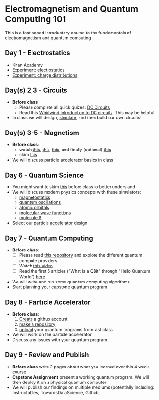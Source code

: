 # Electromagnetism and Quantum Computing 101

This is a fast paced introductory course to the fundementals of electromagnetism and quantum computing

## Day 1 - Electrostatics

- [Khan Academy](https://www.khanacademy.org/science/ap-physics-1/ap-electric-charge-electric-force-and-voltage)
- [Experiment: electrostatics](https://phet.colorado.edu/sims/html/balloons-and-static-electricity/latest/balloons-and-static-electricity_en.html)
- [Experiment: charge distributions](https://phet.colorado.edu/sims/html/charges-and-fields/latest/charges-and-fields_en.html)

## Day(s) 2,3 - Circuits

- **Before class**
  - Please complete all quick quizes: [DC Circuits](https://www.khanacademy.org/science/ap-physics-1/ap-circuits-topic)
  - Read this [Whirlwind introduction to DC circuits](https://www.electronicshub.org/dc-circuits-basics/). This may be helpful
- In class we will design, [simulate](https://www.circuitlab.com/), and then build our own circuits!

## Day(s) 3-5 - Magnetism

- **Before class**:
  - watch [this](https://youtu.be/s94suB5uLWw), [this](https://youtu.be/pQp6bmJPU_0), [this](https://youtu.be/5fqwJyt4Lus), and finally (optional) [this](https://youtu.be/K40lNL3KsJ4)
  - skim [this](https://www.khanacademy.org/science/ap-physics-2/ap-magnetic-forces-and-magnetic-fields)
- We will discuss particle accelerator basics in class

## Day 6 - Quantum Science

- You might want to skim [this](https://openstax.org/books/university-physics-volume-3/pages/7-introduction) before class to better understand
- We will discuss modern physics concepts with these simulators:
  - [magnetostatics](https://www.falstad.com/vector3dm/)
  - [quantum oscillations](https://www.falstad.com/qm3dosc/)
  - [atomic orbitals](https://www.falstad.com/qmatom/)
  - [molecular wave functions](https://www.falstad.com/qmmo/)
  - [molecule 5](https://www.myphysicslab.com/)
- Select our [particle accelerator](https://github.com/JacobFV/particle-accelerator) design

## Day 7 - Quantum Computing

- **Before class**:
  - [ ] Please read [this repository](https://github.com/JacobFV/Quantum-Computing) and explore the different quantum compute providers
  - [ ] Watch [this video](https://www.youtube.com/watch?v=lvTqbM5Dq4Q)
  - [ ] Read the first 5 articles ("What is a QBit" through "Hello Quantum World") [here](https://www.quantum-inspire.com/kbase/introduction-to-quantum-computing/)
- We will write and run some quantum computing algorithms
- Start planning your capstone quantum program

## Day 8 - Particle Accelerator
- **Before class**:
  1. [Create](https://github.com/) a github account
  2. [make a repository](https://docs.github.com/en/github/getting-started-with-github/create-a-repo)
  3. [upload](https://docs.github.com/en/github/managing-files-in-a-repository/adding-a-file-to-a-repository) your quantum programs from last class
- We will work on the particle accelerator
- Discuss any issues with your quantum program

## Day 9 - Review and Publish
- **Before class** write 2 pages about what you learned over this 4 week course
- **Capstone Assignment** present a working quantum program. We will then deploy it on a physical quantum computer
- We will publish our findings on multiple mediums (potentially including: Instructables, TowardsDataScience, Github, 
